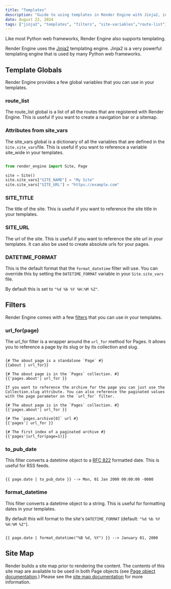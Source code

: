 ```yaml
---
title: "Templates"
description: "Guide to using templates in Render Engine with Jinja2, including global variables, filters, and formatting options."
date: August 22, 2024
tags: ["jinja2", "templates", "filters", "site-variables","route-list"]
---
```


Like most Python web frameworks, Render Engine also supports templating.

Render Engine uses the [Jinja2](https://palletsprojects.com/p/jinja/) templating engine. Jinja2 is a very powerful templating engine that is used by many Python web frameworks.

## Template Globals

Render Engine provides a few global variables that you can use in your templates.

### route_list

The route_list global is a list of all the routes that are registered with Render Engine. This is useful if you want to create a navigation bar or a sitemap.

### Attributes from site_vars

The site_vars global is a dictionary of all the variables that are defined in the `Site.site_vars`file. This is useful if you want to reference a variable site_wide in your templates.

```python

from render_engine import Site, Page

site = Site()
site.site_vars["SITE_NAME"] = "My Site"
site.site_vars["SITE_URL"] = "https://example.com"

```

### SITE_TITLE

The title of the site. This is useful if you want to reference the site title in your templates.

### SITE_URL

The url of the site. This is useful if you want to reference the site url in your templates. It can also be used to create absolute urls for your pages.

### DATETIME_FORMAT

This is the default format that the `format_datetime` filter will use. You can override this by setting the `DATETIME_FORMAT` variable in your `Site.site_vars` file.

By default this is set to `"%d %b %Y %H:%M %Z"`.

## Filters

Render Engine comes with a few [filters](https://jinja.palletsprojects.com/en/3.1.x/templates/#filters) that you can use in your templates.

### url_for(page)

The url_for filter is a wrapper around the `url_for` method for Pages. It allows you to reference a page by its slug or by its collection and slug.

```jinja2

{# The about page is a standalone `Page` #}
{{about | url_for}}

{# The about page is in the `Pages` collection. #}
{{'pages.about'| url_for }}

If you want to reference the archive for the page you can just use the Collection.slug attribute. You can also reference the paginated values with the page parameter on the `url_for` filter.

{# The about page is in the `Pages` collection. #}
{{'pages.about'| url_for }}

{# The `pages.archive[0]` url #}
{{'pages'| url_for }}

{# The first index of a paginated archive #}
{{'pages'|url_for(page=1)}}

```

### to_pub_date

This filter converts a datetime object to a [RFC 822](https://tools.ietf.org/html/rfc822) formatted date. This is useful for RSS feeds.

```jinja2

{{ page.date | to_pub_date }} --> Mon, 01 Jan 2000 00:00:00 -0000

```

### format_datetime

This filter converts a datetime object to a string. This is useful for formatting dates in your templates.

By default this will format to the site's `DATETIME_FORMAT` (default: `"%d %b %Y %H:%M %Z"`).

```jinja2

{{ page.date | format_datetime("%B %d, %Y") }} --> January 01, 2000

```

## Site Map

Render builds a site map prior to rendering the content. The contents of this
site map are available to be used in both Page objects (see
[Page object documentation](/page/#accessing-urls-for-other-pages-in-the-site-from-within-the-page-content).)
Please see the [site map documentation](/site_map.html) for more information.
